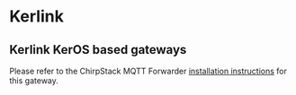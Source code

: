 # Kerlink

## Kerlink KerOS based gateways

Please refer to the ChirpStack MQTT Forwarder [installation instructions](../chirpstack-mqtt-forwarder/install/kerlink.md)
for this gateway.
